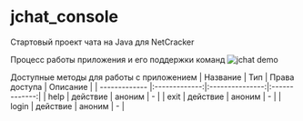 # jchat_console
Стартовый проект чата на Java для NetCracker

Процесс работы приложения и его поддержки команд
![jchat demo](https://raw.githubusercontent.com/iLeonidze/jchat_console/master/app%20process.gif)

Доступные методы для работы с приложением
| Название      | Тип           | Права доступа   | Описание      |
| ------------- |:-------------:|:---------------:|:-------------:|
| help          | действие      | аноним          | - |
| exit          | действие      | аноним          | - |
| login         | действие      | аноним          | - |
